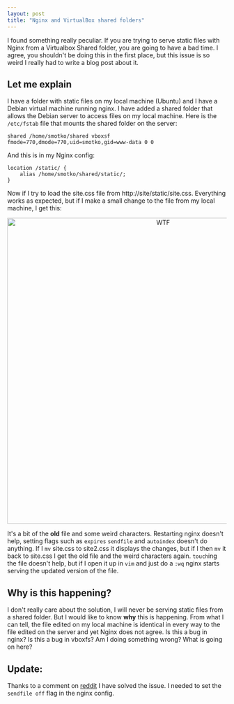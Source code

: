 ```yaml
---
layout: post
title: "Nginx and VirtualBox shared folders"
---
```



I found something really peculiar. If you are trying to serve static files with Nginx from a Virtualbox Shared folder, you are going to have a bad time. I agree, you shouldn't be doing this in the first place, but this issue is so weird I really had to write a blog post about it. 

Let me explain
--------------

I have a folder with static files on my local machine (Ubuntu) and I have a Debian virtual machine running nginx. I have added a shared folder that allows the Debian server to access files on my local machine. Here is the `/etc/fstab` file that mounts the shared folder on the server:

    shared /home/smotko/shared vboxsf fmode=770,dmode=770,uid=smotko,gid=www-data 0 0

And this is in my Nginx config:

    location /static/ {
        alias /home/smotko/shared/static/;
    }

Now if I try to load the site.css file from http://site/static/site.css. Everything works as expected, but if I make a small change to the file from my local machine, I get this:

<a href="/assets/pics/nginxwtf.png" style="text-align:center;"><img class="" src="/assets/pics/nginxwtf.png"  width="700" alt="WTF" /></a>

It's a bit of the **old** file and some weird characters. Restarting nginx doesn't help, setting flags such as `expires` `sendfile` and `autoindex` doesn't do anything. If I `mv` site.css to site2.css it displays the changes, but if I then `mv` it back to site.css I get the old file and the weird characters again. `touch`ing the file doesn't help, but if I open it up in `vim` and just do a `:wq` nginx starts serving the updated version of the file.

Why is this happening?
----------------------

I don't really care about the solution, I will never be serving static files from a shared folder. But I would like to know **why** this is happening. From what I can tell, the file edited on my local machine is identical in every way to the file edited on the server and yet Nginx does not agree. Is this a bug in nginx? Is this a bug in vboxfs? Am I doing something wrong? What is going on here?

Update:
-------

Thanks to a comment on [reddit](http://www.reddit.com/r/linux/comments/12ssxq/i_ran_into_a_really_strange_issue_with_nginx_and/c6xvzv3) I have solved the issue. I needed to set the `sendfile off` flag in the nginx config.

